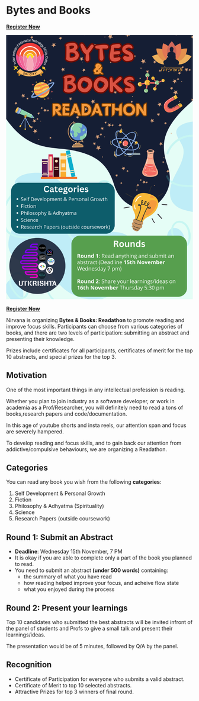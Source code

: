 # Bytes and Books

**[Register Now](https://docs.google.com/forms/d/e/1FAIpQLSebFaIx1vY3uYm8MJM5dTgIas73pvvB9el6umy4IK-7rdXCLA/viewform?usp=sf_link)**

![poster bytes and books](bytes-and-books.png)

**[Register Now](https://docs.google.com/forms/d/e/1FAIpQLSebFaIx1vY3uYm8MJM5dTgIas73pvvB9el6umy4IK-7rdXCLA/viewform?usp=sf_link)**

Nirvana is organizing **Bytes & Books: Readathon** to promote reading and improve focus skills. Participants can choose from various categories of books, and there are two levels of participation: submitting an abstract and presenting their knowledge.

Prizes include certificates for all participants, certificates of merit for the top 10 abstracts, and special prizes for the top 3.

## Motivation

One of the most important things in any intellectual profession is reading.

Whether you plan to join industry as a software developer, or work in academia as a Prof/Researcher, you will definitely need to read a tons of books,research papers and code/documentation.

In this age of youtube shorts and insta reels, our attention span and focus are severely hampered.

To develop reading and focus skills, and to gain back our attention from addictive/compulsive behaviours, we are organizing a Readathon.


## Categories

You can read any book you wish from the following **categories**:

1. Self Development & Personal Growth
2. Fiction
3. Philosophy & Adhyatma (Spirituality)
4. Science
5. Research Papers (outside coursework)

## Round 1: Submit an Abstract

- **Deadline**: Wednesday 15th November, 7 PM
- It is okay if you are able to complete only a part of the book you planned to read.
- You need to submit an abstract **(under 500 words)** containing:
	- the summary of what you have read
	- how reading helped improve your focus, and acheive flow state
	- what you enjoyed during the process

## Round 2: Present your learnings

Top 10 candidates who submitted the best abstracts will be invited infront of the panel of students and Profs to give a small talk and present their learnings/ideas.

The presentation would be of 5 minutes, followed by Q/A by the panel.

## Recognition

- Certificate of Participation for everyone who submits a valid abstract.
- Certificate of Merit to top 10 selected abstracts.
- Attractive Prizes for top 3 winners of final round.